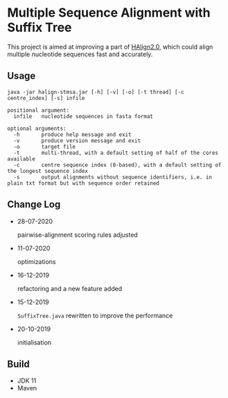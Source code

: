 # Multiple Sequence Alignment with Suffix Tree

This project is aimed at improving a part of [HAlign2.0](https://github.com/malabz/HAlign-2), which could align multiple nucleotide sequences fast and accurately.

## Usage

```
java -jar halign-stmsa.jar [-h] [-v] [-o] [-t thread] [-c centre_index] [-s] infile
```

```
positional argument: 
  infile   nucleotide sequences in fasta format

optional arguments: 
  -h       produce help message and exit
  -v       produce version message and exit
  -o       target file
  -t       multi-thread, with a default setting of half of the cores available
  -c       centre sequence index (0-based), with a default setting of the longest sequence index
  -s       output alignments without sequence identifiers, i.e. in plain txt format but with sequence order retained
```

## Change Log

* 28-07-2020

  pairwise-alignment scoring rules adjusted

* 11-07-2020
  
  optimizations

* 16-12-2019

  refactoring and a new feature added

* 15-12-2019

  `SuffixTree.java` rewritten to improve the performance
 
* 20-10-2019

  initialisation

## Build

- JDK 11
- Maven
